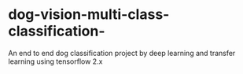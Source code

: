 # dog-vision-multi-class-classification-
An end to end dog classification project by deep learning and transfer learning using tensorflow 2.x
